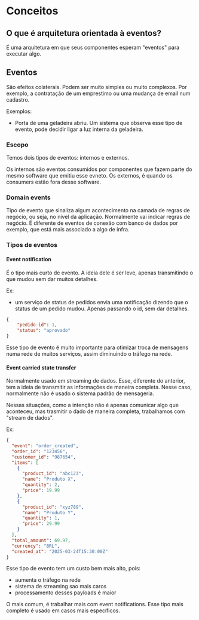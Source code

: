 # Conceitos
## O que é arquitetura orientada à eventos?
É uma arquitetura em que seus componentes esperam "eventos" para executar algo.

## Eventos
São efeitos colaterais. Podem ser muito simples ou muito complexos. Por exemplo, a contratação de um emprestimo ou uma mudança de email num cadastro.

Exemplos:
 - Porta de uma geladeira abriu. Um sistema que observa esse tipo de evento, pode decidir ligar a luz interna da geladeira.

### Escopo
Temos dois tipos de eventos: internos e externos.

Os internos são eventos consumidos por componentes que fazem parte do mesmo software que emitiu esse evneto.
Os externos, é quando os consumers estão fora desse software.

### Domain events
Tipo de evento que sinaliza algum acontecimento na camada de regras de negócio, ou seja, no nível da aplicação. Normalmente vai indicar regras de negócio. É diferente de eventos de conexão com banco de dados por exemplo, que está mais associado a algo de infra.

### Tipos de eventos
#### Event notification
É o tipo mais curto de evento. A ideia dele é ser leve, apenas transmitindo o que mudou sem dar muitos detalhes.

Ex:
 - um serviço de status de pedidos envia uma notificação dizendo que o status de um pedido mudou. Apenas passando o id, sem dar detalhes.
```json
{
    "pedido-id": 1,
    "status": "aprovado"
}
```

Esse tipo de evento é muito importante para otimizar troca de mensagens numa rede de muitos serviços, assim diminuindo o tráfego na rede.

#### Event carried state transfer
Normalmente usado em streaming de dados.
Esse, diferente do anterior, tem a ideia de transmitir as informações de maneira completa.
Nesse caso, normalmente não é usado o sistema padrão de mensageria.

Nessas situações, como a intenção não é apenas comunicar algo que aconteceu, mas trasmitir o dado de maneira completa, trabalhamos com "stream de dados". 

Ex:
```json
{
  "event": "order_created",
  "order_id": "123456",
  "customer_id": "987654",
  "items": [
    {
      "product_id": "abc123",
      "name": "Produto X",
      "quantity": 2,
      "price": 19.99
    },
    {
      "product_id": "xyz789",
      "name": "Produto Y",
      "quantity": 1,
      "price": 29.99
    }
  ],
  "total_amount": 69.97,
  "currency": "BRL",
  "created_at": "2025-03-24T15:30:00Z"
}
```

Esse tipo de evento tem um custo bem mais alto, pois:
 - aumenta o tráfego na rede
 - sistema de streaming sao mais caros
 - processamento desses payloads é maior

O mais comum, é trabalhar mais com event notifications. Esse tipo mais completo é usado em casos mais específicos.

